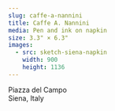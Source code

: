 ```yaml
---
slug: caffe-a-nannini
title: Caffe A. Nannini
media: Pen and ink on napkin
size: 3.3" × 6.3"
images:
  - src: sketch-siena-napkin
    width: 900
    height: 1136
---
```

Piazza del Campo  
Siena, Italy
